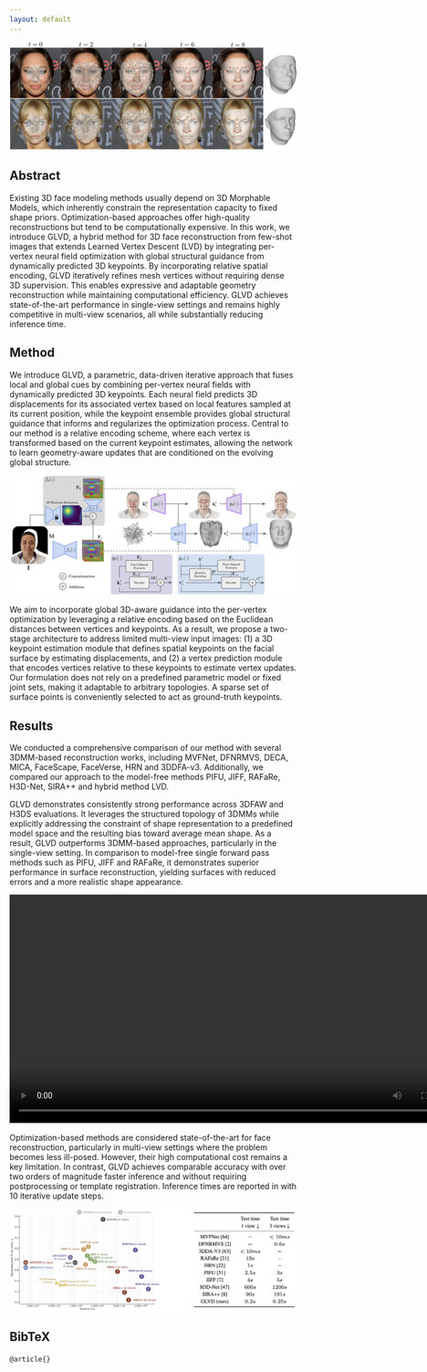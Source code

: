 ```yaml
---
layout: default
---
```


![](assets/images/teaser.png)

## Abstract

Existing 3D face modeling methods usually depend on 3D Morphable Models, which inherently constrain the representation capacity to fixed shape priors. Optimization-based approaches offer high-quality reconstructions but tend to be computationally expensive. In this work, we introduce GLVD, a hybrid method for 3D face reconstruction from few-shot images that extends Learned Vertex Descent (LVD) by integrating per-vertex neural field optimization with global structural guidance from dynamically predicted 3D keypoints. By incorporating relative spatial encoding, GLVD iteratively refines mesh vertices without requiring dense 3D supervision. This enables expressive and adaptable geometry reconstruction while maintaining computational efficiency. GLVD achieves state-of-the-art performance in single-view settings and remains highly competitive in multi-view scenarios, all while substantially reducing inference time.

## Method

We introduce GLVD, a parametric, data-driven iterative approach that fuses local and global cues by combining per-vertex neural fields with dynamically predicted 3D keypoints. Each neural field predicts 3D displacements for its associated vertex based on local features sampled at its current position, while the keypoint ensemble provides global structural guidance that informs and regularizes the optimization process. Central to our method is a relative encoding scheme, where each vertex is transformed based on the current keypoint estimates, allowing the network to learn geometry-aware updates that are conditioned on the evolving global structure.

![](assets/images/method.png)

We aim to incorporate global 3D-aware guidance into the per-vertex optimization by leveraging a relative encoding based on the Euclidean distances between vertices and keypoints. As a result, we propose a two-stage architecture to address limited multi-view input images: (1) a 3D keypoint estimation module that defines spatial keypoints on the facial surface by estimating displacements, and (2) a vertex prediction module that encodes vertices relative to these keypoints to estimate vertex updates. Our formulation does not rely on a predefined parametric model or fixed joint sets, making it adaptable to arbitrary topologies. A sparse set of surface points is conveniently selected to act as ground-truth keypoints.


## Results

We conducted a comprehensive comparison of our method with several 3DMM-based reconstruction works, including MVFNet, DFNRMVS, DECA, MICA, FaceScape, FaceVerse, HRN and 3DDFA-v3. Additionally, we compared our approach to the model-free methods PIFU, JIFF, RAFaRe, H3D-Net, SIRA++ and hybrid method LVD.

GLVD demonstrates consistently strong performance across 3DFAW and H3DS evaluations. It leverages the structured topology of 3DMMs while explicitly addressing the constraint of shape representation to a predefined model space and the resulting bias toward average mean shape. As a result, GLVD outperforms 3DMM-based approaches, particularly in the single-view setting. In comparison to model-free single forward pass methods such as PIFU, JIFF and RAFaRe, it demonstrates superior performance in surface reconstruction, yielding surfaces with reduced errors and a more realistic shape appearance. 

<p align="center">
  <video controls width="800">
    <source src="assets/videos/results.webm" type="video/webm">
  </video>
</p>

Optimization-based methods are considered state-of-the-art for face reconstruction, particularly in multi-view settings where the problem becomes less ill-posed. However, their high computational cost remains a key limitation. In contrast, GLVD achieves comparable accuracy with over two orders of magnitude faster inference and without requiring postprocessing or template registration. Inference times are reported in with 10 iterative update steps.

![](assets/images/time_glvd.png)


## BibTeX

```
@article{}
```